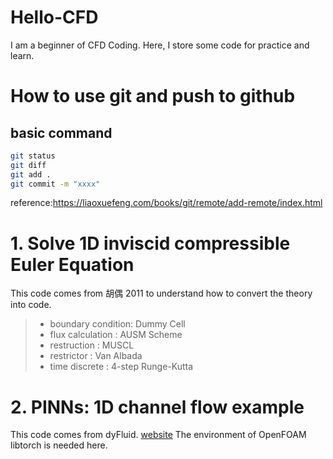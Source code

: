 # Hello-CFD
I am a beginner of CFD Coding. Here, I store some code for practice and learn. 

# How to use git and push to github
basic command
---
```bash
git status 
git diff
git add .
git commit -m "xxxx"
```
reference:https://liaoxuefeng.com/books/git/remote/add-remote/index.html

# 1. Solve 1D inviscid compressible Euler Equation
This code comes from 胡偶 2011 to understand how to convert the theory into code. 
> * boundary condition: Dummy Cell
> * flux calculation  : AUSM Scheme
> * restruction       : MUSCL 
> * restrictor        :	Van Albada
> * time discrete     :	4-step Runge-Kutta

# 2. PINNs: 1D channel flow example
This code comes from dyFluid. [website](http://dyfluid.com/pinn.html)
The environment of OpenFOAM libtorch is needed here.
